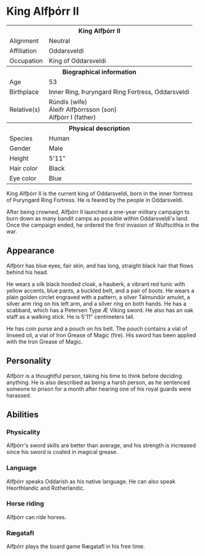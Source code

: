 # King Alfþórr II

<table><tbody>
	<tr> <th colspan=2>King Alfþórr II</th> </tr>
	<tr> <td>Alignment</td> <td>Neutral</td> </tr>
	<tr> <td>Affiliation</td> <td>Oddarsveldi</td> </tr>
	<tr> <td>Occupation</td> <td>King of Oddarsveldi</td> </tr>
	<tr> <th colspan=2>Biographical information</th> </tr>
	<tr> <td>Age</td> <td>53</td> </tr>
	<tr> <td>Birthplace</td> <td>Inner Ring, Þuryngard Ring Fortress, Oddarsveldi</td> </tr>
	<tr> <td>Relative(s)</td> <td>Rúndís (wife)<br>Áleifr Alfþórrsson (son)<br>Alfþórr I (father)</td> </tr>
	<tr> <th colspan=2>Physical description</th> </tr>
	<tr> <td>Species</td> <td>Human</td> </tr>
	<tr> <td>Gender</td> <td>Male</td> </tr>
	<tr> <td>Height</td> <td>5'11"</td> </tr>
	<tr> <td>Hair color</td> <td>Black</td> </tr>
	<tr> <td>Eye color</td> <td>Blue</td> </tr>
</tbody></table>

King Alfþórr II is the current king of Oddarsveldi, born in the inner fortress of Þuryngard Ring Fortress. He is feared by the people in Oddarsveldi.

After being crowned, Alfþórr II launched a one-year military campaign to burn down as many bandit camps as possible within Oddarsveldi's land. Once the campaign ended, he ordered the first invasion of Wulfscithia in the war.

## Appearance
Alfþórr has blue eyes, fair skin, and has long, straight black hair that flows behind his head.

He wears a silk black hooded cloak, a hauberk, a vibrant red tunic with yellow accents, blue pants, a buckled belt, and a pair of boots. He wears a plain golden circlet engraved with a pattern, a silver Talmundúr amulet, a silver arm ring on his left arm, and a silver ring on both hands. He has a scabbard, which has a Petersen Type Æ Viking sword. He also has an oak staff as a walking stick. He is 5'11" centimeters tall.

He has coin purse and a pouch on his belt. The pouch contains a vial of linseed oil, a vial of Iron Grease of Magic (fire). His sword has been applied with the Iron Grease of Magic. 

## Personality
Alfþórr is a thoughtful person, taking his time to think before deciding anything. He is also described as being a harsh person, as he sentenced someone to prison for a month after hearing one of his royal guards were harassed.

## Abilities
### Physicality
Alfþórr's sword skills are better than average, and his strength is increased since his sword is coated in magical grease.

### Language
Alfþórr speaks Oddarish as his native language. He can also speak Heorthlandic and Rotherlandic.

### Horse riding
Alfþórr can ride horses.

### Rægatafl
Alfþórr plays the board game Rægatafl in his free time.
